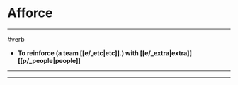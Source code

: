 # Afforce
---
#verb
- **To reinforce (a team [[e/_etc|etc]].) with [[e/_extra|extra]] [[p/_people|people]]**
---
---
